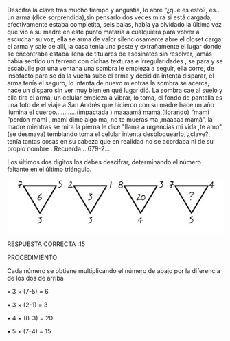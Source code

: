 

Descifra la clave tras mucho tiempo y angustia, lo abre “¿qué es esto?, es... un arma (dice sorprendida),sin pensarlo dos veces mira si está cargada, efectivamente estaba completita, seis balas, había  ya  olvidado la última vez que vio a su madre  en este punto mataría a cualquiera para volver a escuchar su voz, ella se arma de valor silenciosamente abre el closet carga el arma y sale de allí, la casa tenía una peste y extrañamente el lugar donde se encontraba estaba llena de titulares de asesinatos sin resolver, jamás había sentido un terreno con dichas texturas e irregularidades , se para y se escabulle por una ventana una sombra le empieza a seguir, ella corre, de insofacto para se da la vuelta sube el arma y decidida intenta disparar, el arma tenía el seguro, lo intenta de nuevo mientras la sombra se acerca, hace un disparo sin ver muy bien en qué lugar dió. La sombra cae al suelo y ella tira el arma, un celular empieza a vibrar, lo toma, el fondo de pantalla es una foto de el viaje a San Andrés que hicieron con su madre hace un año ilumina el cuerpo…………(impactada ) maaaamá  mamá,(llorando) “mami ”perdón mami , mami dime algo ma, no te mueras ma ,maaaaa mamá”, la madre mientras se mira la pierna le dice "llama a urgencias mi vida ,te amo",(se desmaya) temblando toma el celular intenta desbloquearlo, ¿clave?, tenía tantas cosas en su cabeza que en realidad no se acordaba ni de su propio nombre .
Recuerda …679-2…

Los últimos dos dígitos los debes descifrar, determinando el número faltante en el último triángulo.

![1](https://github.com/soleil-zero/ella_GN/blob/master/7/problema%207.2.jpeg)



RESPUESTA CORRECTA :15

PROCEDIMIENTO 

Cada número se obtiene multiplicando el número de abajo por la diferencia de los dos de arriba

•	3 × (7-5) = 6

•	3 × (2-1) = 3

•	4 × (8-3) = 20

•	5 × (7-4) = 15
